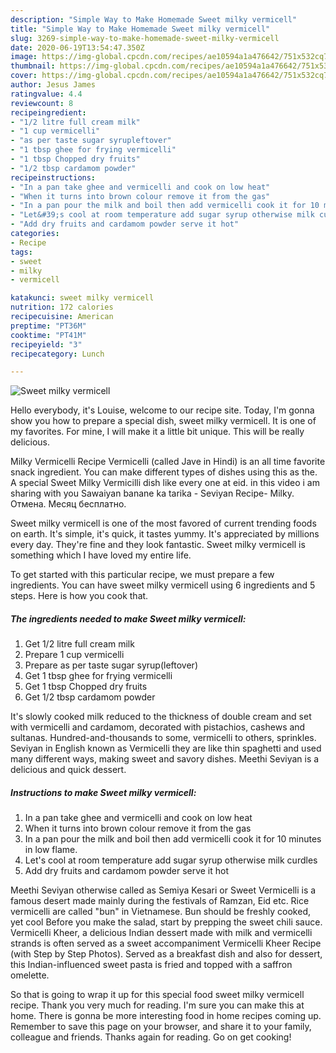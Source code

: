 ```yaml
---
description: "Simple Way to Make Homemade Sweet milky vermicell"
title: "Simple Way to Make Homemade Sweet milky vermicell"
slug: 3269-simple-way-to-make-homemade-sweet-milky-vermicell
date: 2020-06-19T13:54:47.350Z
image: https://img-global.cpcdn.com/recipes/ae10594a1a476642/751x532cq70/sweet-milky-vermicell-recipe-main-photo.jpg
thumbnail: https://img-global.cpcdn.com/recipes/ae10594a1a476642/751x532cq70/sweet-milky-vermicell-recipe-main-photo.jpg
cover: https://img-global.cpcdn.com/recipes/ae10594a1a476642/751x532cq70/sweet-milky-vermicell-recipe-main-photo.jpg
author: Jesus James
ratingvalue: 4.4
reviewcount: 8
recipeingredient:
- "1/2 litre full cream milk"
- "1 cup vermicelli"
- "as per taste sugar syrupleftover"
- "1 tbsp ghee for frying vermicelli"
- "1 tbsp Chopped dry fruits"
- "1/2 tbsp cardamom powder"
recipeinstructions:
- "In a pan take ghee and vermicelli and cook on low heat"
- "When it turns into brown colour remove it from the gas"
- "In a pan pour the milk and boil then add vermicelli cook it for 10 minutes in low flame."
- "Let&#39;s cool at room temperature add sugar syrup otherwise milk curdles"
- "Add dry fruits and cardamom powder serve it hot"
categories:
- Recipe
tags:
- sweet
- milky
- vermicell

katakunci: sweet milky vermicell 
nutrition: 172 calories
recipecuisine: American
preptime: "PT36M"
cooktime: "PT41M"
recipeyield: "3"
recipecategory: Lunch

---
```



![Sweet milky vermicell](https://img-global.cpcdn.com/recipes/ae10594a1a476642/751x532cq70/sweet-milky-vermicell-recipe-main-photo.jpg)

Hello everybody, it's Louise, welcome to our recipe site. Today, I'm gonna show you how to prepare a special dish, sweet milky vermicell. It is one of my favorites. For mine, I will make it a little bit unique. This will be really delicious.

Milky Vermicelli Recipe Vermicelli (called Jave in Hindi) is an all time favorite snack ingredient. You can make different types of dishes using this as the. A special Sweet Milky Vermicilli dish like every one at eid. in this video i am sharing with you Sawaiyan banane ka tarika - Seviyan Recipe- Milky. Отмена. Месяц бесплатно.

Sweet milky vermicell is one of the most favored of current trending foods on earth. It's simple, it's quick, it tastes yummy. It's appreciated by millions every day. They're fine and they look fantastic. Sweet milky vermicell is something which I have loved my entire life.


To get started with this particular recipe, we must prepare a few ingredients. You can have sweet milky vermicell using 6 ingredients and 5 steps. Here is how you cook that.

<!--inarticleads1-->

##### The ingredients needed to make Sweet milky vermicell:

1. Get 1/2 litre full cream milk
1. Prepare 1 cup vermicelli
1. Prepare as per taste sugar syrup(leftover)
1. Get 1 tbsp ghee for frying vermicelli
1. Get 1 tbsp Chopped dry fruits
1. Get 1/2 tbsp cardamom powder


It&#39;s slowly cooked milk reduced to the thickness of double cream and set with vermicelli and cardamom, decorated with pistachios, cashews and sultanas. Hundred-and-thousands to some, vermicelli to others, sprinkles. Seviyan in English known as Vermicelli they are like thin spaghetti and used many different ways, making sweet and savory dishes. Meethi Seviyan is a delicious and quick dessert. 

<!--inarticleads2-->

##### Instructions to make Sweet milky vermicell:

1. In a pan take ghee and vermicelli and cook on low heat
1. When it turns into brown colour remove it from the gas
1. In a pan pour the milk and boil then add vermicelli cook it for 10 minutes in low flame.
1. Let&#39;s cool at room temperature add sugar syrup otherwise milk curdles
1. Add dry fruits and cardamom powder serve it hot


Meethi Seviyan otherwise called as Semiya Kesari or Sweet Vermicelli is a famous desert made mainly during the festivals of Ramzan, Eid etc. Rice vermicelli are called &#34;bun&#34; in Vietnamese. Bun should be freshly cooked, yet cool Before you make the salad, start by prepping the sweet chili sauce. Vermicelli Kheer, a delicious Indian dessert made with milk and vermicelli strands is often served as a sweet accompaniment Vermicelli Kheer Recipe (with Step by Step Photos). Served as a breakfast dish and also for dessert, this Indian-influenced sweet pasta is fried and topped with a saffron omelette. 

So that is going to wrap it up for this special food sweet milky vermicell recipe. Thank you very much for reading. I'm sure you can make this at home. There is gonna be more interesting food in home recipes coming up. Remember to save this page on your browser, and share it to your family, colleague and friends. Thanks again for reading. Go on get cooking!

